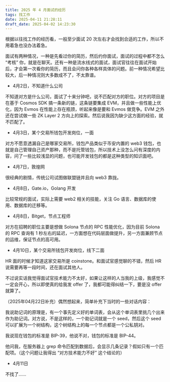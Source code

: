 ```yaml
---
title: 2025 年 4 月面试的经历
tags: 找工作
date: 2025-04-11 21:28:11
draft_date: 2025-04-02 14:23:30
---
```



根据以往找工作的经历看，一般至少面试 20 次左右才会找到合适的工作，所以不用着急也没办法着急。

面试有两种情况，一种是先看过你的简历，然后约你面试，面试的过程中都不怎么 “考核” 你，就是在聊天。还有一种是流水线式的面试，面试官往往在面试开始后，才会第一次看你的简历，而且会问你各种各样具体的问题。前一种情况希望比较大，后一种情况则大多数成不了，不太靠谱。

- 4月2日，不知道什么公司

不知道对方是什么公司，面试了十来分钟吧，说不匹配对方的职位。对方的项目是在基于 Cosmos SDK 搞一条新的链，这条链要集成 EVM，并且做一些性能上优化，因为 Evmos 在性能上存在瓶颈，听起来像是要和 Evmos 做竞争。EVM 之外还在尝试做一些 ZK Layer 2 方向上的探索。然后说我因为缺少这方面的经验，就不匹配了。

- 4月3日，某个交易所钱包开发岗位，一面

对方不愿意透漏自己是哪家交易所，钱包产品类似于币安内置的 web3 钱包，也就是自己管理自己资产那种，而不是托管钱包，所以技术上没怎么问有深度的内容，问了一些比较浅显的问题，也可能开发钱包的都是这种类型的知识面吧。

- 4月7日，敦煌网

很经典的剧情，传统公司试图做联盟链并且向 web3 靠拢。

- 4月8日，Gate.io，Golang 开发

比较常规的面试，实际上需要 web2 相关的技能，关注 Go 语言、数据库的使用、数据库的迁移等。

- 4月8日，Bitget，节点工程师

对方在招聘的职位主要是想做 Solona 节点的 RPC 性能优化，因为目前 Solona 的 RPC 查询有 1 秒左右的延迟，一方面想在代码层面做提升，另一方面兼顾节点的运维，保证节点的高可用。

- 4月10日，某个交易所钱包开发岗位，线下二面

HR 面的时候才知道这家交易所是 coinstone。和面试官感觉聊的不错，然后 HR 说需要再等一段时间，还在面试其他人。

不过说实话我觉得面试官技术能力不太好，如果让这样的人当我的上级，我感觉不一定会开心，所以即使真的给我发 offer 了，我都可能得纠结一下，要是没 offer 就算了。

（2025年04月22日补充）偶然想起来，简单补充下当时的一些对话内容：

我说助记词的原理是，有一个事先定义好的单词表，会从这个单词表里挑几个出来作为助记词。对方说，不是这样的，一个助记词就是一个 seed，然后这个 seed 可以扩展为一个树结构，这个树结构上的每一个节点都是一个公私钥对。

我说现在钱包的标准是 BIP-39，他说不对，钱包的标准是 BIP-44。

他问我，在服务器上 grep 命令匹配到数据后，会显示几条记录？假如只有一个匹配项。（这个问题让我得出 “对方技术能力不好” 这个结论的）

<!--

- 4月11日，不知道哪个项目，钱包开发

一面，面试官是有技术水平的，一听就挺有经验。

二面，是 CTO，问了相对简单的问题。

HR 面，主要是了解我的薪资情况、确认入职日期等。

-->

- 4月11日

不找了……

